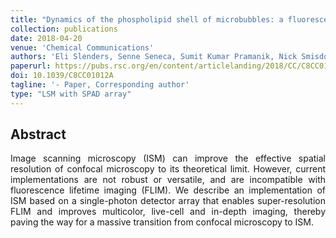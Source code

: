 ```yaml
---
title: "Dynamics of the phospholipid shell of microbubbles: a fluorescence photoselection and spectral phasor approach"
collection: publications
date: 2018-04-20
venue: 'Chemical Communications'
authors: 'Eli Slenders, Senne Seneca, Sumit Kumar Pramanik, Nick Smisdom, Peter Adriaensens, Anitha Ethirajan, Marcel Ameloot'
paperurl: https://pubs.rsc.org/en/content/articlelanding/2018/CC/C8CC01012A#!divAbstract
doi: 10.1039/C8CC01012A
tagline: '- Paper, Corresponding author'
type: "LSM with SPAD array"
---
```


<h2> Abstract </h2>
<p align= "justify">
Image scanning microscopy (ISM) can improve the effective spatial resolution of confocal microscopy to its theoretical limit. However, current implementations are not robust or versatile, and are incompatible with fluorescence lifetime imaging (FLIM). We describe an implementation of ISM based on a single-photon detector array that enables super-resolution FLIM and improves multicolor, live-cell and in-depth imaging, thereby paving the way for a massive transition from confocal microscopy to ISM.
